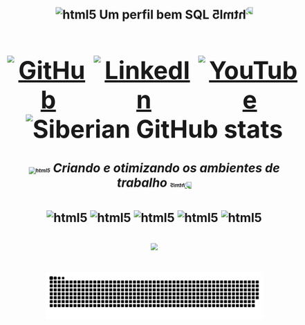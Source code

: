 <div style="display: flex; flex-direction: column; align-items: center; justify-content: center; height: 100vh;">
  <h1 align="center">   <div style="display: inline-block;">
  <img alt="html5" src="https://media3.giphy.com/media/KeUoFXwyzOksZrJ6D6/giphy.webp?cid=ecf05e47lnw97qmsthzozfj4vl75pq0p0w1yxe7jjh2ti8fn&ep=v1_gifs_related&rid=giphy.webp&ct=s" style="width: 20px; height: auto;" />
             Um perfil bem SQL 
    
  <img alt="html5" src="https://media3.giphy.com/media/KeUoFXwyzOksZrJ6D6/giphy.webp?cid=ecf05e47lnw97qmsthzozfj4vl75pq0p0w1yxe7jjh2ti8fn&ep=v1_gifs_related&rid=giphy.webp&ct=s" style="width: 20px; height: auto; transform: scaleX(-1)" />
  <h1 align="center">
  
  <div style="display: flex; flex-direction: row;">
    <a href="https://github.com/siberiandragon" style="margin-right: 10px;">
      <img alt="GitHub" src="https://img.shields.io/badge/GitHub-100000?style=for-the-badge&logo=github&logoColor=white" />
    </a>
    <a href="https://www.linkedin.com/in/felipe-santana-0559781b1/" style="margin-right: 10px;">
      <img alt="LinkedIn" src="https://img.shields.io/badge/LinkedIn-0077B5?style=for-the-badge&logo=linkedin&logoColor=white" />
    </a>
    <a href="https://www.youtube.com/watch?v=dQw4w9WgXcQ">
      <img alt="YouTube" src="https://img.shields.io/badge/YouTube-FF0000?style=for-the-badge&logo=youtube&logoColor=white" />
    </a>
  </div>

  <img alt="Siberian GitHub stats" src="https://github-readme-stats.vercel.app/api?username=siberiandragon&show_icons=true&theme=radical" />

<h5 align="center">
   <img alt="html5" src="https://media3.giphy.com/media/ELfGZ6bACxYLxT0vGB/giphy.webp?cid=ecf05e47o3xjnzbj0edreiov9ykuan0qkfsr0y405herqjpv&ep=v1_stickers_search&rid=giphy.webp&ct=s" style="width: 50px; height: auto;font-size: 12px;" />
    Criando e otimizando os ambientes de trabalho
   <img alt="html5" src="https://media3.giphy.com/media/ELfGZ6bACxYLxT0vGB/giphy.webp?cid=ecf05e47o3xjnzbj0edreiov9ykuan0qkfsr0y405herqjpv&ep=v1_stickers_search&rid=giphy.webp&ct=s" style="width: 50px; height: 20%;font-size: 12px; transform: scaleX(-1)" />
</h5>

  <div style="display: inline-block;">
  <img alt="html5" src="https://camo.githubusercontent.com/63abdc3407ab5749a6fa046151ee56433f7922da540e1aa8d3b5795200dde75f/68747470733a2f2f6f63746f6465782e6769746875622e636f6d2f696d616765732f6461667470756e6b746f6361742d6775792e676966" style="width: 40px; height: auto;" />
    <img alt="html5" src="https://img.shields.io/badge/Python-14354C?style=for-the-badge&logo=python&logoColor=white" />
    <img alt="html5" src="https://img.shields.io/badge/MySQL-00000F?style=for-the-badge&logo=mysql&logoColor=white" />
    <img alt="html5" src="https://img.shields.io/badge/Oracle-F80000?style=for-the-badge&logo=oracle&logoColor=black" />
    <img alt="html5" src="https://camo.githubusercontent.com/63abdc3407ab5749a6fa046151ee56433f7922da540e1aa8d3b5795200dde75f/68747470733a2f2f6f63746f6465782e6769746875622e636f6d2f696d616765732f6461667470756e6b746f6361742d6775792e676966" style="width: 40px; height: auto;" />   
  </div>
</div>

 <h3 align="center">
  <img width="434px" src="https://github-readme-stats.vercel.app/api/top-langs/?username=Siberiandragon&hide=html&layout=compact&theme=gotham" />
</p>
</h3>
<div>
  
  ![Snake animation](https://github.com/Siberiandragon/Siberiandragon/blob/output/github-contribution-grid-snake.svg)

</div>
